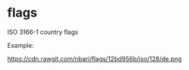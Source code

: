 # flags
ISO 3166-1 country flags

Example:

https://cdn.rawgit.com/nbari/flags/12bd956b/iso/128/de.png
